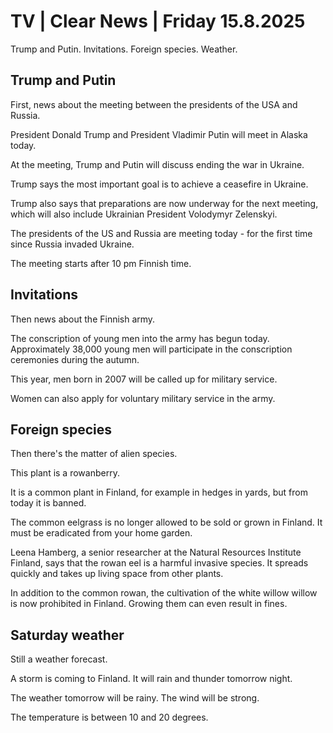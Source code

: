 # TV | Clear News | Friday 15.8.2025

Trump and Putin. Invitations. Foreign species. Weather.

## Trump and Putin

First, news about the meeting between the presidents of the USA and Russia.

President Donald Trump and President Vladimir Putin will meet in Alaska today.

At the meeting, Trump and Putin will discuss ending the war in Ukraine.

Trump says the most important goal is to achieve a ceasefire in Ukraine.

Trump also says that preparations are now underway for the next meeting, which will also include Ukrainian President Volodymyr Zelenskyi.

The presidents of the US and Russia are meeting today - for the first time since Russia invaded Ukraine.

The meeting starts after 10 pm Finnish time.

## Invitations

Then news about the Finnish army.

The conscription of young men into the army has begun today. Approximately 38,000 young men will participate in the conscription ceremonies during the autumn.

This year, men born in 2007 will be called up for military service.

Women can also apply for voluntary military service in the army.

## Foreign species

Then there's the matter of alien species.

This plant is a rowanberry.

It is a common plant in Finland, for example in hedges in yards, but from today it is banned.

The common eelgrass is no longer allowed to be sold or grown in Finland. It must be eradicated from your home garden.

Leena Hamberg, a senior researcher at the Natural Resources Institute Finland, says that the rowan eel is a harmful invasive species. It spreads quickly and takes up living space from other plants.

In addition to the common rowan, the cultivation of the white willow willow is now prohibited in Finland. Growing them can even result in fines.

## Saturday weather

Still a weather forecast.

A storm is coming to Finland. It will rain and thunder tomorrow night.

The weather tomorrow will be rainy. The wind will be strong.

The temperature is between 10 and 20 degrees.
